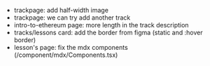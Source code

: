 - trackpage: add half-width image
- trackpage: we can try add another track
- intro-to-ethereum page: more length in the track description
- tracks/lessons card: add the border from figma (static and :hover border)
- lesson's page: fix the mdx components (/component/mdx/Components.tsx)
